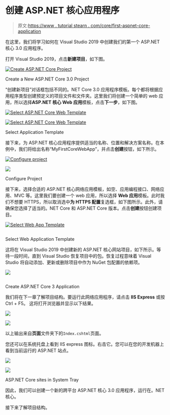 # 创建 ASP.NET 核心应用程序

> 原文:[https://www . tutorial stearn . com/core/first-aspnet-core-application](https://www.tutorialsteacher.com/core/first-aspnet-core-application)

在这里，我们将学习如何在 Visual Studio 2019 中创建我们的第一个 ASP.NET 核心 3.0 应用程序。

打开 Visual Studio 2019，点击**新建项目**，如下图。

[<picture><source srcset="../../Content/images/core/create-newproject-vs2019.webp" type="image/webp"> <source srcset="../../Content/images/core/create-newproject-vs2019.png" type="image/png"> ![Create ASP.NET Core Project](img/c637520bba06092f02c6bb8d279df5f7.png) </picture>](../../Content/images/core/create-newproject-vs2019.png) 

Create a New ASP.NET Core 3.0 Project



“创建新项目”对话框包括不同的。NET Core 3.0 应用程序模板。每个都将根据应用程序类型创建预定义的项目文件和文件夹。这里我们将创建一个简单的 web 应用，所以选择**ASP.NET 核心 Web 应用**模板，点击**下一步**，如下图。

[<picture><source data-srcset="../../Content/images/core/create-newproject2-vs2019.webp" type="image/webp"> <source data-srcset="../../Content/images/core/create-newproject2-vs2019.PNG" type="image/png"> ![Select ASP.NET Core Web Template](img/90d13e2494b14b4bac99da30c2653e5b.png) </picture>](../../Content/images/core/create-newproject2-vs2019.PNG) 

<noscript>&#13; <a href="../../Content/images/core/create-newproject2-vs2019.PNG" target="_blank">&#13; <img alt="Select ASP.NET Core Web Template" src="img/90d13e2494b14b4bac99da30c2653e5b.png" data-original-src="https://www.tutorialsteacher.com/Content/images/core/create-newproject2-vs2019.PNG"/>&#13; </a>&#13;</noscript>

Select Application Template



接下来，为 ASP.NET 核心应用程序提供适当的名称、位置和解决方案名称。在本例中，我们将给出名称“MyFirstCoreWebApp”，并点击**创建**按钮，如下所示。

[<picture><source data-srcset="../../Content/images/core/create-webapp-vs2019.webp" type="image/webp"> <source data-srcset="../../Content/images/core/create-webapp-vs2019.PNG" type="image/png"> ![Configure project](img/35eff2f694c3f09c4ac277a8e9e1a8b5.png) </picture>](../../Content/images/core/create-webapp-vs2019.PNG) 

<noscript>&#13; <a href="../../Content/images/core/create-webapp-vs2019.PNG" target="_blank">&#13; <img src="img/35eff2f694c3f09c4ac277a8e9e1a8b5.png" data-original-src="https://www.tutorialsteacher.com/Content/images/core/create-webapp-vs2019.PNG"/>&#13; </a>&#13;</noscript>

Configure Project



接下来，选择合适的 ASP.NET 核心网络应用模板，如空、应用编程接口、网络应用、MVC 等。这里我们要创建一个 web 应用，所以选择 **Web 应用**模板。此时我们不想要 HTTPS，所以取消选中**为 HTTPS 配置**复选框，如下图所示。此外，请确保您选择了适当的。NET Core 和 ASP.NET Core 版本。点击**创建**按钮创建项目。

[<picture><source data-srcset="../../Content/images/core/select-template-vs2019.webp" type="image/webp"> <source data-srcset="../../Content/images/core/select-template-vs2019.PNG" type="image/png"> ![Select Web App Template](img/fe713f74129069f27fdaa3afc05696cc.png) </picture>](../../Content/images/core/select-template-vs2019.PNG) 

<noscript>&#13; <a href="../../Content/images/core/select-template-vs2019.PNG" target="_blank">&#13; <img alt="" src="img/70551f4be4aadebc58ea5b382f3196f2.png" data-original-src="https://www.tutorialsteacher.com/Content/images/core/select-template-vs2019.PNG"/>&#13; </a>&#13;</noscript>

Select Web Application Template



这将在 Visual Studio 2019 中创建新的 ASP.NET 核心网站项目，如下所示。等待一段时间，直到 Visual Studio 恢复项目中的包。恢复过程意味着 Visual Studio 将自动添加、更新或删除项目中作为 NuGet 包配置的依赖项。

[<picture><source data-srcset="../../Content/images/core/web-project.webp" type="image/webp"> <source data-srcset="../../Content/images/core/web-project.PNG" type="image/png"> ![](img/74490e4c093aabbad7607084320df3c5.png) </picture>](../../Content/images/core/web-project.PNG) 

<noscript>&#13; <a href="../../Content/images/core/web-project.PNG" target="_blank">&#13; <img alt="" src="img/972741c479b66b1364f1cf17523340ee.png" data-original-src="https://www.tutorialsteacher.com/Content/images/core/web-project.PNG"/>&#13; </a>&#13;</noscript>

Create ASP.NET Core 3 Application



我们将在下一章了解项目结构。要运行此网络应用程序，请点击 **IIS Express** 或按 Ctrl + F5。 这将打开浏览器并显示以下结果。

[<picture><source data-srcset="../../Content/images/core/run-web-app.webp" type="image/webp"> <source data-srcset="../../Content/images/core/run-web-app.PNG" type="image/png"> ![](img/ebd1d2a2123f430f09b19b6b193c34af.png) </picture>](../../Content/images/core/run-web-app.png) 

<noscript>&#13; <a href="../../Content/images/core/run-web-app.png" target="_blank">&#13; <img src="img/ebd1d2a2123f430f09b19b6b193c34af.png" data-original-src="https://www.tutorialsteacher.com/Content/images/core/run-web-app.png"/>&#13; </a>&#13;</noscript>



以上输出来自**页面**文件夹下的`Index.cshtml`页面。

您还可以在系统托盘上看到 IIS express 图标。右击它。您可以在您的开发机器上看到当前运行的 ASP.NET 站点。

[<picture><source data-srcset="../../Content/images/core/system-tray.webp" type="image/webp"> <source data-srcset="../../Content/images/core/system-tray.PNG" type="image/png"> ![](img/6290ac8a066557a9ec5793d10086e5f1.png) </picture>](../../Content/images/core/system-tray.png) 

<noscript>&#13; <a href="../../Content/images/core/system-tray.png" target="_blank">&#13; <img src="img/6290ac8a066557a9ec5793d10086e5f1.png" data-original-src="https://www.tutorialsteacher.com/Content/images/core/system-tray.png"/>&#13; </a>&#13;</noscript>

ASP.NET Core sites in System Tray



因此，我们可以创建一个新的跨平台 ASP.NET 核心 3.0 应用程序，运行在。NET 核心。

接下来了解项目结构。